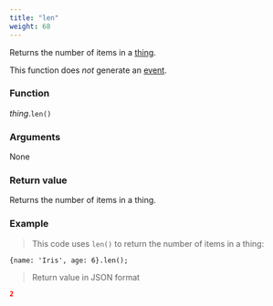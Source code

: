 ```yaml
---
title: "len"
weight: 68
---
```


Returns the number of items in a [thing](..).

This function does *not* generate an [event](../../../overview/events).

### Function

*thing*.`len()`

### Arguments

None

### Return value

Returns the number of items in a thing.

### Example

> This code uses `len()` to return the number of items in a thing:

```thingsdb,json_response
{name: 'Iris', age: 6}.len();
```

> Return value in JSON format

```json
2
```
